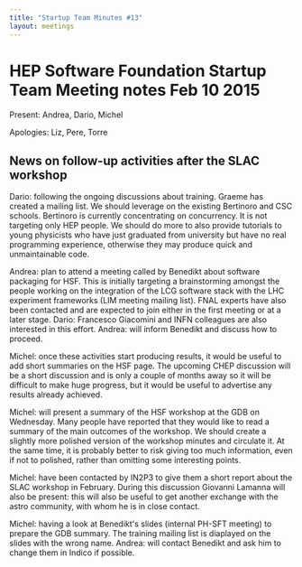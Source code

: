 ```yaml
---
title: "Startup Team Minutes #13"
layout: meetings
---
```


# HEP Software Foundation Startup Team Meeting notes Feb 10 2015

Present: Andrea, Dario, Michel

Apologies: Liz, Pere, Torre

## News on follow-up activities after the SLAC workshop

Dario: following the ongoing discussions about training. Graeme has created a
mailing list. We should leverage on the existing Bertinoro and CSC schools.
Bertinoro is currently concentrating on concurrency. It is not targeting only
HEP people. We should do more to also provide tutorials to young physicists who
have just graduated from university but have no real programming experience,
otherwise they may produce quick and unmaintainable code.

Andrea: plan to attend a meeting called by Benedikt about software packaging for
HSF. This is initially targeting a brainstorming amongst the people working on
the integration of the LCG software stack with the LHC experiment frameworks
(LIM meeting mailing list). FNAL experts have also been contacted and are
expected to join either in the first meeting or at a later stage. Dario:
Francesco Giacomini and INFN colleagues are also interested in this effort.
Andrea: will inform Benedikt and discuss how to proceed.

Michel: once these activities start producing results, it would be useful to add
short summaries on the HSF page. The upcoming CHEP discussion will be a short
discussion and is only a couple of months away so it will be difficult to make
huge progress, but it would be useful to advertise any results already achieved.

Michel: will present a summary of the HSF workshop at the GDB on Wednesday. Many
people have reported that they would like to read a summary of the main outcomes
of the workshop. We should create a slightly more polished version of the
workshop minutes and circulate it. At the same time, it is probably better to
risk giving too much information, even if not to polished, rather than omitting
some interesting points.

Michel: have been contacted by IN2P3 to give them a short report about the SLAC
workshop in February. During this discussion Giovanni Lamanna will also be
present: this will also be useful to get another exchange with the astro
community, with whom he is in close contact.

Michel: having a look at Benedikt's slides (internal PH-SFT meeting) to prepare
the GDB summary. The training mailing list is diaplayed on the slides with the
wrong name. Andrea: will contact Benedikt and ask him to change them in Indico
if possible.
